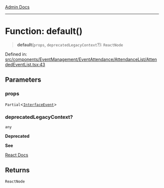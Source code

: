 [Admin Docs](/)

***

# Function: default()

> **default**(`props`, `deprecatedLegacyContext`?): `ReactNode`

Defined in: [src/components/EventManagement/EventAttendance/AttendanceList/AttendedEventList.tsx:43](https://github.com/PalisadoesFoundation/talawa-admin/blob/main/src/components/EventManagement/EventAttendance/AttendanceList/AttendedEventList.tsx#L43)

## Parameters

### props

`Partial`\<[`InterfaceEvent`](../../../../../../types/Event/interface/interfaces/InterfaceEvent.md)\>

### deprecatedLegacyContext?

`any`

**Deprecated**

**See**

[React Docs](https://legacy.reactjs.org/docs/legacy-context.html#referencing-context-in-lifecycle-methods)

## Returns

`ReactNode`
